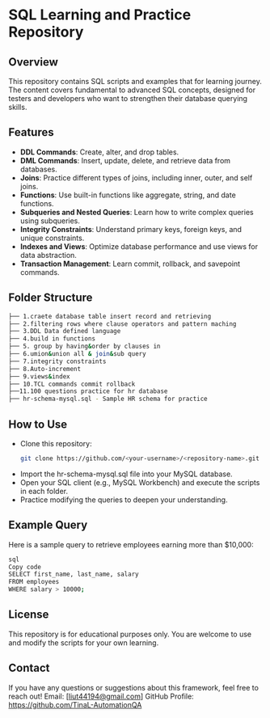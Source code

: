 # SQL Learning and Practice Repository

## Overview
This repository contains SQL scripts and examples that for learning journey. The content covers fundamental to advanced SQL concepts, designed for testers and developers who want to strengthen their database querying skills.

## Features
- **DDL Commands**: Create, alter, and drop tables.
- **DML Commands**: Insert, update, delete, and retrieve data from databases.
- **Joins**: Practice different types of joins, including inner, outer, and self joins.
- **Functions**: Use built-in functions like aggregate, string, and date functions.
- **Subqueries and Nested Queries**: Learn how to write complex queries using subqueries.
- **Integrity Constraints**: Understand primary keys, foreign keys, and unique constraints.
- **Indexes and Views**: Optimize database performance and use views for data abstraction.
- **Transaction Management**: Learn commit, rollback, and savepoint commands.

## Folder Structure
```bash
├── 1.craete database table insert record and retrieving
├── 2.filtering rows where clause operators and pattern maching
├── 3.DDL Data defined language
├── 4.build in functions
├── 5. group by having&order by clauses in
├── 6.umion&union all & join&sub query
├── 7.integrity constraints
├── 8.Auto-increment
├── 9.views&index
├── 10.TCL commands commit rollback
├──11.100 questions practice for hr database
├── hr-schema-mysql.sql - Sample HR schema for practice
```

## How to Use
- Clone this repository:
   ```bash
   git clone https://github.com/<your-username>/<repository-name>.git
- Import the hr-schema-mysql.sql file into your MySQL database.
- Open your SQL client (e.g., MySQL Workbench) and execute the scripts in each folder.
- Practice modifying the queries to deepen your understanding.
  
## Example Query
Here is a sample query to retrieve employees earning more than $10,000:
```bash
sql
Copy code
SELECT first_name, last_name, salary
FROM employees
WHERE salary > 10000;
```
## License
This repository is for educational purposes only. You are welcome to use and modify the scripts for your own learning.

## Contact

If you have any questions or suggestions about this framework, feel free to reach out!
Email: [liut44194@gmail.com]
GitHub Profile: https://github.com/TinaL-AutomationQA
